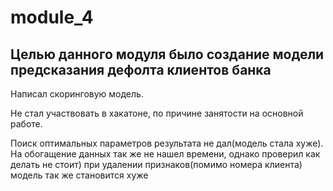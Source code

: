 # module_4
## Целью данного модуля было создание модели предсказания дефолта клиентов банка

Написал скоринговую модель.

Не стал участвовать в хакатоне, по причине занятости на основной работе.

Поиск оптимальных параметров результата не дал(модель стала хуже).
На обогащение данных так же не нашел времени, однако проверил как делать не стоит) при удалении признаков(помимо номера клиента) модель так же становится хуже
